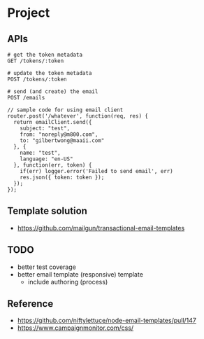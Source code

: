 # Project

## APIs

```
# get the token metadata
GET /tokens/:token

# update the token metadata
POST /tokens/:token

# send (and create) the email
POST /emails
```


```
// sample code for using email client
router.post('/whatever', function(req, res) {
  return emailClient.send({
    subject: "test",
    from: "noreply@m800.com",
    to: "gilbertwong@maaii.com"
  }, {
    name: "test",
    language: "en-US"
  }, function(err, token) {
    if(err) logger.error('Failed to send email', err)
    res.json({ token: token });
  });
});
```

## Template solution

- https://github.com/mailgun/transactional-email-templates

## TODO

- better test coverage
- better email template (responsive) template
  - include authoring (process)

## Reference

- https://github.com/niftylettuce/node-email-templates/pull/147
- https://www.campaignmonitor.com/css/

